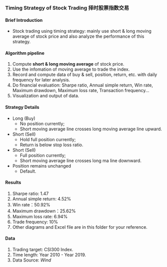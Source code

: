 ### Timing Strategy of Stock Trading 择时股票指数交易

#### Brief Introduction
* Stock trading using timing strategy: mainly use short & long moving average of stock price and also analyze the performance of this strategy.

#### Algorithm pipeline
1. Compute **short & long moving average** of stock price. 
2. Use the infomation of moving average to trade the index. 
3. Record and compute data of buy & sell, position, return, etc. with daily frequency for later analysis. 
4. Do financial evaluation: Sharpe ratio, Annual simple return, Win rate, Maximum drawdown, Maximum loss rate, Transaction frequency...
5. Visualization and output of data.

#### Strategy Details
* Long (Buy)
    * No position currently;
    * Short moving average line crosses long moving average line upward.
* Short (Sell)
    * Hold full position currently;
    * Return is below stop loss ratio.
* Short (Sell)
    * Full position currently;
    * Short moving average line crosses long ma line downward.
* Position remains unchanged
    * Default.

#### Results
1. Sharpe ratio:  1.47
2. Annual simple return: 4.52%
3. Win rate：50.92%
4. Maximum drawdown：25.62%
5. Maximum loss rate: 6.94%
6. Trade frequency: 10%
7. Other diagrams and Excel file are in this folder for your reference.

#### Data
1. Trading target: CSI300 Index. 
2. Time length: Year 2010 - Year 2019.
3. Data Source: *Wind*


